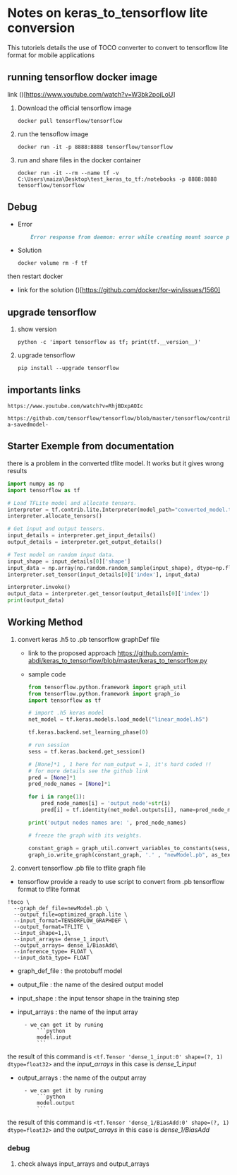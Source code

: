 # Notes on keras_to_tensorflow lite conversion

This tutoriels details the use of TOCO converter to convert to tensorflow lite format for mobile applications

## running tensorflow docker image

link ()[<https://www.youtube.com/watch?v=W3bk2pojLoU>]

1. Download the official tensorflow image

    ```shell
    docker pull tensorflow/tensorflow
    ```

2. run the tensoflow image

    ```shell
    docker run -it -p 8888:8888 tensorflow/tensorflow
    ```
3. run and share files in the docker container

    ```shell
    docker run -it --rm --name tf -v C:\Users\maiza\Desktop\test_keras_to_tf:/notebooks -p 8888:8888  tensorflow/tensorflow
    ```

## Debug

* Error

    ```md
        Error response from daemon: error while creating mount source path '/host_mnt/c/Users/maiza/Desktop/test_keras_to_tf': mkdir /host_mnt/c: file exists.
    ```

* Solution

    ```shell
    docker volume rm -f tf
    ```
then restart docker

* link for the solution ()[<https://github.com/docker/for-win/issues/1560]>

## upgrade tensorflow

1. show version

    ```shell
    python -c 'import tensorflow as tf; print(tf.__version__)'
    ```

2. upgrade tensorflow

    ```shell
    pip install --upgrade tensorflow
    ```

## importants links

```shell
https://www.youtube.com/watch?v=RhjBDxpAOIc

https://github.com/tensorflow/tensorflow/blob/master/tensorflow/contrib/lite/toco/g3doc/python_api.md#exporting-a-savedmodel-
```

## Starter Exemple from documentation

there is a problem in the converted tflite model. It works but it gives wrong results

```python
import numpy as np
import tensorflow as tf

# Load TFLite model and allocate tensors.
interpreter = tf.contrib.lite.Interpreter(model_path="converted_model.tflite")
interpreter.allocate_tensors()

# Get input and output tensors.
input_details = interpreter.get_input_details()
output_details = interpreter.get_output_details()

# Test model on random input data.
input_shape = input_details[0]['shape']
input_data = np.array(np.random.random_sample(input_shape), dtype=np.float32)
interpreter.set_tensor(input_details[0]['index'], input_data)

interpreter.invoke()
output_data = interpreter.get_tensor(output_details[0]['index'])
print(output_data)
```

## Working Method

1. convert keras .h5 to .pb tensorflow graphDef file

    * link to the proposed approach <https://github.com/amir-abdi/keras_to_tensorflow/blob/master/keras_to_tensorflow.py>

    * sample code

        ```python
        from tensorflow.python.framework import graph_util
        from tensorflow.python.framework import graph_io
        import tensorflow as tf

        # import .h5 keras model
        net_model = tf.keras.models.load_model("linear_model.h5")

        tf.keras.backend.set_learning_phase(0)

        # run session
        sess = tf.keras.backend.get_session()

        # [None]*1 , 1 here for num_output = 1, it's hard coded !!
        # for more details see the github link
        pred = [None]*1
        pred_node_names = [None]*1

        for i in range(1):
            pred_node_names[i] = 'output_node'+str(i)
            pred[i] = tf.identity(net_model.outputs[i], name=pred_node_names[i])

        print('output nodes names are: ', pred_node_names)

        # freeze the graph with its weights.

        constant_graph = graph_util.convert_variables_to_constants(sess, sess.graph.as_graph_def(), pred_node_names)
        graph_io.write_graph(constant_graph, '.' , "newModel.pb", as_text=False)
        ```

2. convert tensorflow .pb file to tflite graph file

* tensorflow provide a ready to use script to convert from .pb tensorflow format to tflite format

```shell
!toco \
  --graph_def_file=newModel.pb \
  --output_file=optimized_graph.lite \
  --input_format=TENSORFLOW_GRAPHDEF \
  --output_format=TFLITE \
  --input_shape=1,1\
  --input_arrays= dense_1_input\
  --output_arrays= dense_1/BiasAdd\
  --inference_type= FLOAT \
  --input_data_type= FLOAT
```

* graph_def_file : the protobuff model

* output_file : the name of the desired output model

* input_shape : the input tensor shape in the training step 

* input_arrays : the name of the input array

        - we can get it by runing
            ```python
            model.input
            ```

the result of this command is `<tf.Tensor 'dense_1_input:0' shape=(?, 1) dtype=float32>`
and the *input_arrays* in this case is  *dense_1_input*

* output_arrays : the name of the output array

        - we can get it by runing
            ```python
            model.output
            ```

the result of this command is `<tf.Tensor 'dense_1/BiasAdd:0' shape=(?, 1) dtype=float32>`
and the *output_arrays* in this case is  *dense_1/BiasAdd*

### debug

1. check always input_arrays and output_arrays